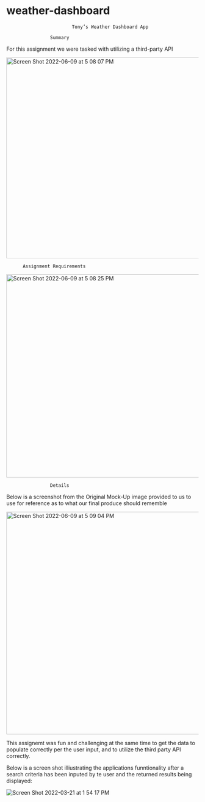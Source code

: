 # weather-dashboard

                            Tony’s Weather Dashboard App

					Summary

For this assignment we were tasked with utilizing a third-party API


<img width="526" alt="Screen Shot 2022-06-09 at 5 08 07 PM" src="https://user-images.githubusercontent.com/73037339/172944948-98fbd100-61b5-4cd9-8c20-116b44554700.png">

          Assignment Requirements
          

<img width="532" alt="Screen Shot 2022-06-09 at 5 08 25 PM" src="https://user-images.githubusercontent.com/73037339/172945432-497be0e0-cb33-46bf-871b-beabe2a1b6bf.png">

					Details


Below is a screenshot from the Original Mock-Up image provided to us to use for reference as to what our final produce should rememble

<img width="583" alt="Screen Shot 2022-06-09 at 5 09 04 PM" src="https://user-images.githubusercontent.com/73037339/172945051-186f19d0-c66e-4857-84ce-3a5f2e6caa26.png">



This assignemt was fun and challenging at the same time to get the data to populate correctly per the user input, and to utilize the third party API correctly. 




Below is a screen shot illiustrating the applications funntionality after a search criteria has been inputed by te user and the returned results being displayed:


![Screen Shot 2022-03-21 at 1 54 17 PM](https://user-images.githubusercontent.com/73037339/172945680-3c315115-455a-4c17-958c-d491a57738dd.png)




  
